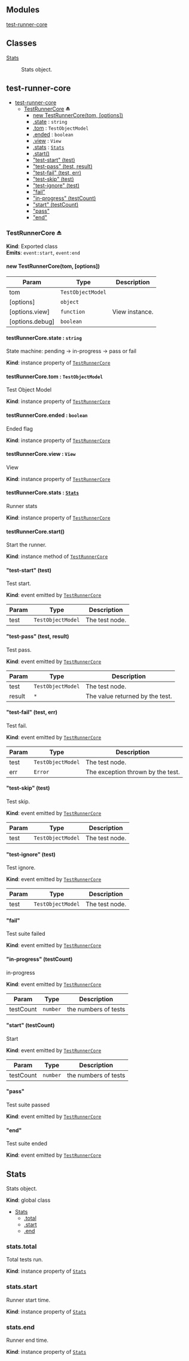 ## Modules

<dl>
<dt><a href="#module_test-runner-core">test-runner-core</a></dt>
<dd></dd>
</dl>

## Classes

<dl>
<dt><a href="#Stats">Stats</a></dt>
<dd><p>Stats object.</p>
</dd>
</dl>

<a name="module_test-runner-core"></a>

## test-runner-core

* [test-runner-core](#module_test-runner-core)
    * [TestRunnerCore](#exp_module_test-runner-core--TestRunnerCore) ⏏
        * [new TestRunnerCore(tom, [options])](#new_module_test-runner-core--TestRunnerCore_new)
        * [.state](#module_test-runner-core--TestRunnerCore+state) : <code>string</code>
        * [.tom](#module_test-runner-core--TestRunnerCore+tom) : <code>TestObjectModel</code>
        * [.ended](#module_test-runner-core--TestRunnerCore+ended) : <code>boolean</code>
        * [.view](#module_test-runner-core--TestRunnerCore+view) : <code>View</code>
        * [.stats](#module_test-runner-core--TestRunnerCore+stats) : [<code>Stats</code>](#Stats)
        * [.start()](#module_test-runner-core--TestRunnerCore+start)
        * ["test-start" (test)](#module_test-runner-core--TestRunnerCore+event_test-start)
        * ["test-pass" (test, result)](#module_test-runner-core--TestRunnerCore+event_test-pass)
        * ["test-fail" (test, err)](#module_test-runner-core--TestRunnerCore+event_test-fail)
        * ["test-skip" (test)](#module_test-runner-core--TestRunnerCore+event_test-skip)
        * ["test-ignore" (test)](#module_test-runner-core--TestRunnerCore+event_test-ignore)
        * ["fail"](#module_test-runner-core--TestRunnerCore+event_fail)
        * ["in-progress" (testCount)](#module_test-runner-core--TestRunnerCore+event_in-progress)
        * ["start" (testCount)](#module_test-runner-core--TestRunnerCore+event_start)
        * ["pass"](#module_test-runner-core--TestRunnerCore+event_pass)
        * ["end"](#module_test-runner-core--TestRunnerCore+event_end)

<a name="exp_module_test-runner-core--TestRunnerCore"></a>

### TestRunnerCore ⏏
**Kind**: Exported class  
**Emits**: <code>event:start</code>, <code>event:end</code>  
<a name="new_module_test-runner-core--TestRunnerCore_new"></a>

#### new TestRunnerCore(tom, [options])

| Param | Type | Description |
| --- | --- | --- |
| tom | <code>TestObjectModel</code> |  |
| [options] | <code>object</code> |  |
| [options.view] | <code>function</code> | View instance. |
| [options.debug] | <code>boolean</code> |  |

<a name="module_test-runner-core--TestRunnerCore+state"></a>

#### testRunnerCore.state : <code>string</code>
State machine: pending -> in-progress -> pass or fail

**Kind**: instance property of [<code>TestRunnerCore</code>](#exp_module_test-runner-core--TestRunnerCore)  
<a name="module_test-runner-core--TestRunnerCore+tom"></a>

#### testRunnerCore.tom : <code>TestObjectModel</code>
Test Object Model

**Kind**: instance property of [<code>TestRunnerCore</code>](#exp_module_test-runner-core--TestRunnerCore)  
<a name="module_test-runner-core--TestRunnerCore+ended"></a>

#### testRunnerCore.ended : <code>boolean</code>
Ended flag

**Kind**: instance property of [<code>TestRunnerCore</code>](#exp_module_test-runner-core--TestRunnerCore)  
<a name="module_test-runner-core--TestRunnerCore+view"></a>

#### testRunnerCore.view : <code>View</code>
View

**Kind**: instance property of [<code>TestRunnerCore</code>](#exp_module_test-runner-core--TestRunnerCore)  
<a name="module_test-runner-core--TestRunnerCore+stats"></a>

#### testRunnerCore.stats : [<code>Stats</code>](#Stats)
Runner stats

**Kind**: instance property of [<code>TestRunnerCore</code>](#exp_module_test-runner-core--TestRunnerCore)  
<a name="module_test-runner-core--TestRunnerCore+start"></a>

#### testRunnerCore.start()
Start the runner.

**Kind**: instance method of [<code>TestRunnerCore</code>](#exp_module_test-runner-core--TestRunnerCore)  
<a name="module_test-runner-core--TestRunnerCore+event_test-start"></a>

#### "test-start" (test)
Test start.

**Kind**: event emitted by [<code>TestRunnerCore</code>](#exp_module_test-runner-core--TestRunnerCore)  

| Param | Type | Description |
| --- | --- | --- |
| test | <code>TestObjectModel</code> | The test node. |

<a name="module_test-runner-core--TestRunnerCore+event_test-pass"></a>

#### "test-pass" (test, result)
Test pass.

**Kind**: event emitted by [<code>TestRunnerCore</code>](#exp_module_test-runner-core--TestRunnerCore)  

| Param | Type | Description |
| --- | --- | --- |
| test | <code>TestObjectModel</code> | The test node. |
| result | <code>\*</code> | The value returned by the test. |

<a name="module_test-runner-core--TestRunnerCore+event_test-fail"></a>

#### "test-fail" (test, err)
Test fail.

**Kind**: event emitted by [<code>TestRunnerCore</code>](#exp_module_test-runner-core--TestRunnerCore)  

| Param | Type | Description |
| --- | --- | --- |
| test | <code>TestObjectModel</code> | The test node. |
| err | <code>Error</code> | The exception thrown by the test. |

<a name="module_test-runner-core--TestRunnerCore+event_test-skip"></a>

#### "test-skip" (test)
Test skip.

**Kind**: event emitted by [<code>TestRunnerCore</code>](#exp_module_test-runner-core--TestRunnerCore)  

| Param | Type | Description |
| --- | --- | --- |
| test | <code>TestObjectModel</code> | The test node. |

<a name="module_test-runner-core--TestRunnerCore+event_test-ignore"></a>

#### "test-ignore" (test)
Test ignore.

**Kind**: event emitted by [<code>TestRunnerCore</code>](#exp_module_test-runner-core--TestRunnerCore)  

| Param | Type | Description |
| --- | --- | --- |
| test | <code>TestObjectModel</code> | The test node. |

<a name="module_test-runner-core--TestRunnerCore+event_fail"></a>

#### "fail"
Test suite failed

**Kind**: event emitted by [<code>TestRunnerCore</code>](#exp_module_test-runner-core--TestRunnerCore)  
<a name="module_test-runner-core--TestRunnerCore+event_in-progress"></a>

#### "in-progress" (testCount)
in-progress

**Kind**: event emitted by [<code>TestRunnerCore</code>](#exp_module_test-runner-core--TestRunnerCore)  

| Param | Type | Description |
| --- | --- | --- |
| testCount | <code>number</code> | the numbers of tests |

<a name="module_test-runner-core--TestRunnerCore+event_start"></a>

#### "start" (testCount)
Start

**Kind**: event emitted by [<code>TestRunnerCore</code>](#exp_module_test-runner-core--TestRunnerCore)  

| Param | Type | Description |
| --- | --- | --- |
| testCount | <code>number</code> | the numbers of tests |

<a name="module_test-runner-core--TestRunnerCore+event_pass"></a>

#### "pass"
Test suite passed

**Kind**: event emitted by [<code>TestRunnerCore</code>](#exp_module_test-runner-core--TestRunnerCore)  
<a name="module_test-runner-core--TestRunnerCore+event_end"></a>

#### "end"
Test suite ended

**Kind**: event emitted by [<code>TestRunnerCore</code>](#exp_module_test-runner-core--TestRunnerCore)  
<a name="Stats"></a>

## Stats
Stats object.

**Kind**: global class  

* [Stats](#Stats)
    * [.total](#Stats+total)
    * [.start](#Stats+start)
    * [.end](#Stats+end)

<a name="Stats+total"></a>

### stats.total
Total tests run.

**Kind**: instance property of [<code>Stats</code>](#Stats)  
<a name="Stats+start"></a>

### stats.start
Runner start time.

**Kind**: instance property of [<code>Stats</code>](#Stats)  
<a name="Stats+end"></a>

### stats.end
Runner end time.

**Kind**: instance property of [<code>Stats</code>](#Stats)  
